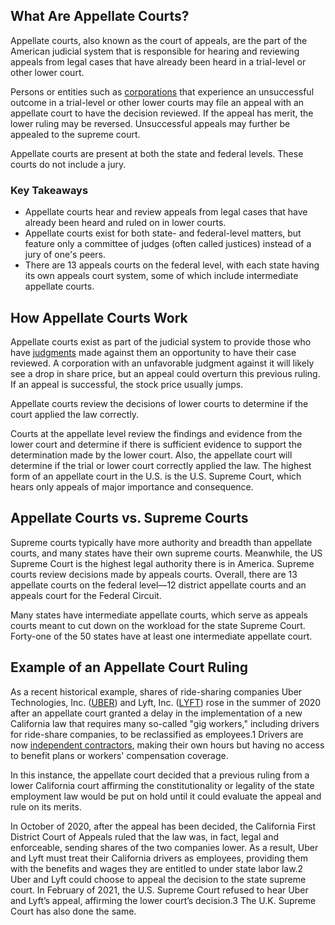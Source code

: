 ## What Are Appellate Courts?

Appellate courts, also known as the court of appeals, are the part of the American judicial system that is responsible for hearing and reviewing appeals from legal cases that have already been heard in a trial-level or other lower court.

Persons or entities such as [corporations](https://www.investopedia.com/terms/c/corporation.asp) that experience an unsuccessful outcome in a trial-level or other lower courts may file an appeal with an appellate court to have the decision reviewed. If the appeal has merit, the lower ruling may be reversed. Unsuccessful appeals may further be appealed to the supreme court.

Appellate courts are present at both the state and federal levels. These courts do not include a jury. 

### Key Takeaways

-   Appellate courts hear and review appeals from legal cases that have already been heard and ruled on in lower courts. 
-   Appellate courts exist for both state- and federal-level matters, but feature only a committee of judges (often called justices) instead of a jury of one's peers.
-   There are 13 appeals courts on the federal level, with each state having its own appeals court system, some of which include intermediate appellate courts.

## How Appellate Courts Work

Appellate courts exist as part of the judicial system to provide those who have [judgments](https://www.investopedia.com/terms/j/judgement.asp) made against them an opportunity to have their case reviewed. A corporation with an unfavorable judgment against it will likely see a drop in share price, but an appeal could overturn this previous ruling. If an appeal is successful, the stock price usually jumps.

Appellate courts review the decisions of lower courts to determine if the court applied the law correctly. 

Courts at the appellate level review the findings and evidence from the lower court and determine if there is sufficient evidence to support the determination made by the lower court. Also, the appellate court will determine if the trial or lower court correctly applied the law. The highest form of an appellate court in the U.S. is the U.S. Supreme Court, which hears only appeals of major importance and consequence.

## Appellate Courts vs. Supreme Courts

Supreme courts typically have more authority and breadth than appellate courts, and many states have their own supreme courts. Meanwhile, the US Supreme Court is the highest legal authority there is in America. Supreme courts review decisions made by appeals courts. Overall, there are 13 appellate courts on the federal level⁠—12 district appellate courts and an appeals court for the Federal Circuit. 

Many states have intermediate appellate courts, which serve as appeals courts meant to cut down on the workload for the state Supreme Court. Forty-one of the 50 states have at least one intermediate appellate court.

## Example of an Appellate Court Ruling

As a recent historical example, shares of ride-sharing companies Uber Technologies, Inc. ([UBER](https://www.investopedia.com/markets/quote?tvwidgetsymbol=uber)) and Lyft, Inc. ([LYFT](https://www.investopedia.com/markets/quote?tvwidgetsymbol=lyft)) rose in the summer of 2020 after an appellate court granted a delay in the implementation of a new California law that requires many so-called "gig workers," including drivers for ride-share companies, to be reclassified as employees.1 Drivers are now [independent contractors](https://www.investopedia.com/terms/i/independent-contractor.asp), making their own hours but having no access to benefit plans or workers' compensation coverage.

In this instance, the appellate court decided that a previous ruling from a lower California court affirming the constitutionality or legality of the state employment law would be put on hold until it could evaluate the appeal and rule on its merits.

In October of 2020, after the appeal has been decided, the California First District Court of Appeals ruled that the law was, in fact, legal and enforceable, sending shares of the two companies lower. As a result, Uber and Lyft must treat their California drivers as employees, providing them with the benefits and wages they are entitled to under state labor law.2 Uber and Lyft could choose to appeal the decision to the state supreme court. In February of 2021, the U.S. Supreme Court refused to hear Uber and Lyft’s appeal, affirming the lower court’s decision.3 The U.K. Supreme Court has also done the same.